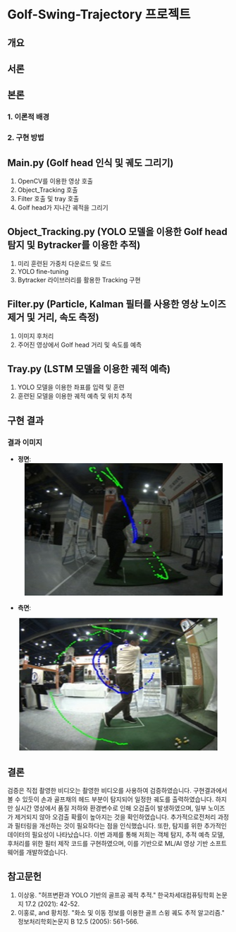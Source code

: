 # Golf-Swing-Trajectory 프로젝트

## 개요

## 서론


## 본론

### 1. 이론적 배경


### 2. 구현 방법
## Main.py (Golf head 인식 및 궤도 그리기)
1. OpenCV를 이용한 영상 호출
2. Object_Tracking 호출
3. Filter 호출 및 tray 호출
4. Golf head가 지나간 궤적을 그리기

## Object_Tracking.py (YOLO 모델을 이용한 Golf head 탐지 및 Bytracker를 이용한 추적)
1. 미리 훈련된 가중치 다운로드 및 로드 
2. YOLO fine-tuning
3. Bytracker 라이브러리를 활용한 Tracking 구현 

## Filter.py (Particle, Kalman 필터를 사용한 영상 노이즈 제거 및 거리, 속도 측정)
1. 이미지 후처리 
2. 주어진 영상에서 Golf head 거리 및 속도를 예측

## Tray.py (LSTM 모델을 이용한 궤적 예측)
1. YOLO 모델을 이용한 좌표를 입력 및 훈련
2. 훈련된 모델을 이용한 궤적 예측 및 위치 추적
     

## 구현 결과


### 결과 이미지
- **정면**:
  <div align="center">
    <img src="images/정면.jpg" width="450" height="300">
</div>

- **측면**:
 <div align="center">
    <img src="images/측면.jpg" width="450" height="300">
</div>

## 결론
검증은 직접 촬영한 비디오는 촬영한 비디오를 사용하여 검증하였습니다. 구현결과에서 볼 수 있듯이 손과 골프채의 헤드 부분이 탐지되어 일정한 궤도를 출력하였습니다. 하지만 실시간 영상에서 품질 저하와 환경변수로 인해 오검출이 발생하였으며, 일부 노이즈가 제거되지 않아 오검출 확률이 높아지는 것을 확인하였습니다. 추가적으로전처리 과정과 필터링을 개선하는 것이 필요하다는 점을 인식했습니다. 또한, 탐지를 위한 추가적인 데이터의 필요성이 나타났습니다. 이번 과제를 통해 저희는 객체 탐지, 추적 예측 모델, 후처리를 위한 필터 제작 코드를 구현하였으며, 이를 기반으로 ML/AI 영상 기반 소프트웨어를 개발하였습니다.


## 참고문헌
1. 이상웅. "허프변환과 YOLO 기반의 골프공 궤적 추적." 한국차세대컴퓨팅학회 논문지 17.2 (2021): 42-52.
2. 이홍로, and 황치정. "화소 및 이동 정보를 이용한 골프 스윙 궤도 추적 알고리즘." 정보처리학회논문지 B 12.5 (2005): 561-566.
